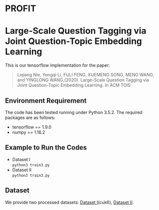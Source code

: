 # PROFIT
# Large-Scale Question Tagging via Joint Question-Topic Embedding Learning
This is our tensorflow implementation for the paper:  
> Liqiang Nie, Yongqi Li, FULI FENG, XUEMENG SONG, MENG WANG, and YINGLONG WANG,(2020). Large-Scale Question Tagging via Joint Question-Topic Embedding Learning. In ACM TOIS  


## Environment Requirement
The code has been tested running under Python 3.5.2. The required packages are as follows:
- tensorflow == 1.9.0
- numpy == 1.16.2

## Example to Run the Codes
- Dataset I  
```python3 train3.py ``` 
- Dataset II  
```python3 train3.py ``` 
## Dataset
We provide two processed datasets: [Dataset I](https://pan.baidu.com/s/1eGLt06iUXBFka5je6KSJUA)(cuk6), [Dataset II](https://drive.google.com/open?id=1Yztz7DAlzHzZplqNN4SF35hZk4kzO8wJ).   
  
